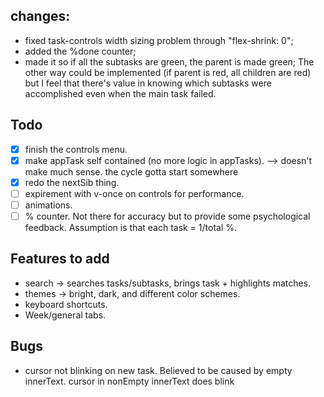 ## changes:
- fixed task-controls width sizing problem through "flex-shrink: 0";
- added the %done counter;
- made it so if all the subtasks are green, the parent is made green; The other way could be implemented (if parent is red, all children are red) but I feel that there's value in knowing which subtasks were accomplished even when the main task failed.

## Todo 
- [x] finish the controls menu.
- [x] make appTask self contained (no more logic in appTasks). --> doesn't make much sense. the cycle gotta start somewhere
- [x] redo the nextSib thing.
- [ ] expirement with v-once on controls for performance.
- [ ] animations.
- [ ] % counter. Not there for accuracy but to provide some psychological feedback. Assumption is that each task = 1/total %.

## Features to add
- search -> searches tasks/subtasks, brings task + highlights matches.
- themes -> bright, dark, and different color schemes.
- keyboard shortcuts.
- Week/general tabs.

## Bugs
- cursor not blinking on new task. Believed to be caused by empty innerText. cursor in nonEmpty innerText does blink